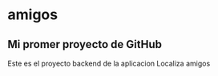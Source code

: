 # amigos
##  Mi promer proyecto de GitHub
Este es el proyecto backend de la aplicacion Localiza amigos
